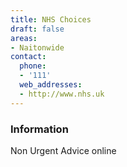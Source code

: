 ```yaml
---
title: NHS Choices
draft: false
areas:
- Naitonwide
contact:
  phone:
  - '111'
  web_addresses:
  - http://www.nhs.uk
---
```


### Information
Non Urgent Advice online

